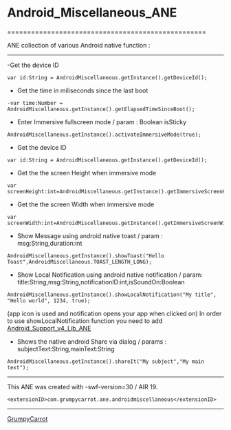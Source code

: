 # Android_Miscellaneous_ANE
==================================================

ANE collection of various Android native function :

-----------------

-Get the device ID
```
var id:String = AndroidMiscellaneous.getInstance().getDeviceId();
```

- Get the time in miliseconds since the last boot
```
-var time:Number = AndroidMiscellaneous.getInstance().getElapsedTimeSinceBoot();
```

- Enter Immersive fullscreen mode / param : Boolean isSticky
```
AndroidMiscellaneous.getInstance().activateImmersiveMode(true);
```
- Get the device ID
```
var id:String = AndroidMiscellaneous.getInstance().getDeviceId();
```

- Get the the screen Height when immersive mode
```
var screenHeight:int=AndroidMiscellaneous.getInstance().getImmersiveScreenHeight();
```

- Get the the screen Width when immersive mode
```
var screenWidth:int=AndroidMiscellaneous.getInstance().getImmersiveScreenWidth();
```

- Show Message using android native toast / param : msg:String,duration:int
```
AndroidMiscellaneous.getInstance().showToast("Hello Toast",AndroidMiscellaneous.TOAST_LENGTH_LONG);
```
- Show Local Notification using android native notification /  param: title:String,msg:String,notificationID:int,isSoundOn:Boolean
```
AndroidMiscellaneous.getInstance().showLocalNotification("My title", "Hello world", 1234, true);
```
(app icon is used and notification opens your app when clicked on)
In order to use showLocalNotification function you need to add  [Android_Support_v4_Lib_ANE](https://github.com/GrumpyCarrot/Android_Support_v4_Lib_ANE)


- Shows the native android Share via dialog / params : subjectText:String,mainText:String
```
AndroidMiscellaneous.getInstance().shareIt("My subject","My main text");
```

-----------------

This ANE was created with  -swf-version=30 / AIR 19.

```
<extensionID>com.grumpycarrot.ane.androidmiscellaneous</extensionID>
```

------------------------------------------------
 [GrumpyCarrot](http://www.grumpycarrot.com)